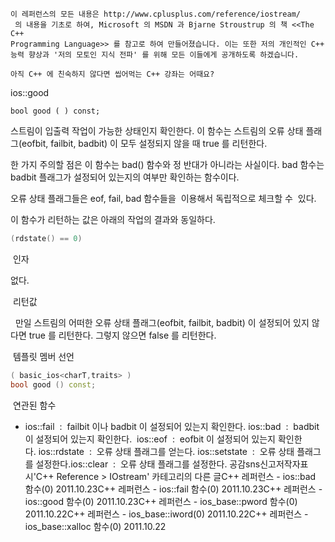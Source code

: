

```warning
이 레퍼런스의 모든 내용은 http://www.cplusplus.com/reference/iostream/
 의 내용을 기초로 하여, Microsoft 의 MSDN 과 Bjarne Stroustrup 의 책 <<The C++ 
Programming Language>> 를 참고로 하여 만들어졌습니다. 이는 또한 저의 개인적인 C++ 능력 향상과 '저의 모토인 지식 전파' 를 위해 모든 이들에게 공개하도록 하겠습니다.
```

```info
아직 C++ 에 친숙하지 않다면 씹어먹는 C++ 강좌는 어때요?
```

ios::good

```info
bool good ( ) const;
```


스트림이 입출력 작업이 가능한 상태인지 확인한다.
이 함수는 스트림의 오류 상태 플래그(eofbit, failbit, badbit) 이 모두 설정되지 않을 때 true 를 리턴한다.

한 가지 주의할 점은 이 함수는 bad() 함수와 정 반대가 아니라는 사실이다. bad 함수는 badbit 플래그가 설정되어 있는지의 여부만 확인하는 함수이다. 

오류 상태 플래그들은 eof, fail, bad 함수들을  이용해서 독립적으로 체크할 수  있다.

이 함수가 리턴하는 값은 아래의 작업의 결과와 동일하다.

```cpp
(rdstate() == 0)
```


 인자

없다.

 리턴값

  만일 스트림의 어떠한 오류 상태 플래그(eofbit, failbit, badbit) 이 설정되어 있지 않다면 true 를 리턴한다. 그렇지 않으면 false 를 리턴한다. 

 템플릿 멤버 선언


```cpp
( basic_ios<charT,traits> )  
bool good () const;
```


 연관된 함수

* ios::fail  :  failbit 이나 badbit 이 설정되어 있는지 확인한다. 
ios::bad  :  badbit 이 설정되어 있는지 확인한다.  ios::eof  :  eofbit 이 설정되어 있는지 확인한다. ios::rdstate  :  오류 상태 플래그를 얻는다. ios::setstate  :  오류 상태 플래그를 설정한다.ios::clear  :  오류 상태 플래그를 설정한다.
공감sns신고저작자표시'C++ Reference > IOstream' 카테고리의 다른 글C++ 레퍼런스 - ios::bad 함수(0)
2011.10.23C++ 레퍼런스 - ios::fail 함수(0)
2011.10.23C++ 레퍼런스 - ios::good 함수(0)
2011.10.23C++ 레퍼런스 - ios_base::pword 함수(0)
2011.10.22C++ 레퍼런스 - ios_base::iword(0)
2011.10.22C++ 레퍼런스 - ios_base::xalloc 함수(0)
2011.10.22

